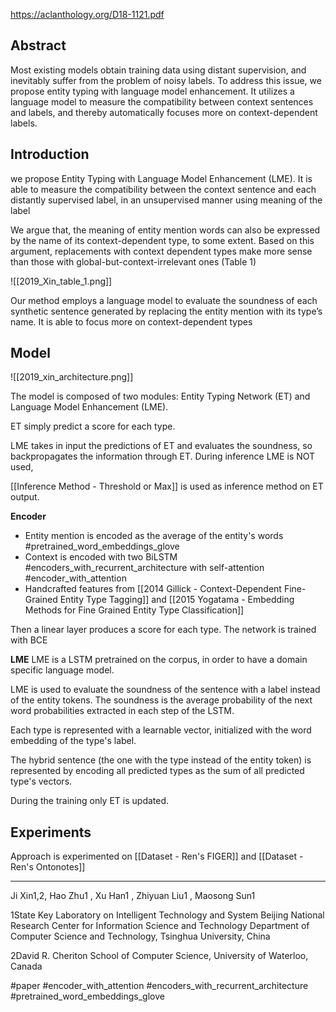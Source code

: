 https://aclanthology.org/D18-1121.pdf

Abstract
---
Most existing models obtain training data using distant supervision, and inevitably suffer from the problem of noisy labels. To address this issue, we propose entity typing with language model enhancement. It utilizes a language model to measure the compatibility between context sentences and labels, and thereby automatically focuses more on context-dependent labels.

Introduction
---
we propose Entity Typing with Language Model Enhancement (LME). It is able to measure the compatibility between the context sentence and each distantly supervised label, in an unsupervised manner using meaning of the label

We argue that, the meaning of entity mention words can also be expressed by the name of its context-dependent type, to some extent. Based on this argument, replacements with context dependent types make more sense than those with global-but-context-irrelevant ones (Table 1)

![[2019_Xin_table_1.png]]

Our method employs a language model to evaluate the soundness of each synthetic sentence generated by replacing the entity mention with its type’s name. It is able to focus more on context-dependent types

Model
---
![[2019_xin_architecture.png]]

The model is composed of two modules: Entity Typing Network (ET) and Language Model Enhancement (LME).

ET simply predict a score for each type.

LME takes in input the predictions of ET and evaluates the soundness, so backpropagates the information through ET. During inference LME is NOT used, 

[[Inference Method - Threshold or Max]] is used as inference method on ET output.

**Encoder**
- Entity mention is encoded as the average of the entity's words #pretrained_word_embeddings_glove 
- Context is encoded with two BiLSTM #encoders_with_recurrent_architecture  with self-attention #encoder_with_attention 
- Handcrafted features from [[2014 Gillick - Context-Dependent Fine-Grained Entity Type Tagging]] and [[2015 Yogatama - Embedding Methods for Fine Grained Entity Type Classification]]

Then a linear layer produces a score for each type. The network is trained with BCE

**LME**
LME is a LSTM pretrained on the corpus, in order to have a domain specific language model. 

LME is used to evaluate the soundness of the sentence with a label instead of the entity tokens. The soundness is the average probability of the next word probabilities extracted in each step of the LSTM.

Each type is represented with a learnable vector, initialized with the word embedding of the type's label.

The hybrid sentence (the one with the type instead of the entity token) is represented by encoding all predicted types as the sum of all predicted type's vectors.

During the training only ET is updated.

Experiments
---

Approach is experimented on [[Dataset - Ren's FIGER]] and [[Dataset - Ren's Ontonotes]]

___

Ji Xin1,2, 
Hao Zhu1 , 
Xu Han1 , 
Zhiyuan Liu1 , 
Maosong Sun1 

1State Key Laboratory on Intelligent Technology and System Beijing National Research Center for Information Science and Technology Department of Computer Science and Technology, Tsinghua University, China 

2David R. Cheriton School of Computer Science, University of Waterloo, Canada

#paper #encoder_with_attention #encoders_with_recurrent_architecture #pretrained_word_embeddings_glove 
